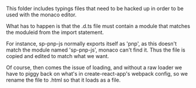 This folder includes typings files that need to be hacked up in order to be used with the monaco editor.

What has to happen is that the .d.ts file must contain a module that matches the moduleid from the import statement.


For instance, sp-pnp-js normally exports itself as 'pnp', as this doesn't match the module named 'sp-pnp-js', monaco can't find it. Thus the file is copied and edited to match what we want.

Of course, then comes the issue of loading, and without a raw loader we have to piggy back on what's in create-react-app's webpack config, so we rename the file to .html so that it loads as a file.